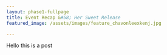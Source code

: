 ```yaml
---
layout: phase1-fullpage
title: Event Recap &#58; Her Sweet Release
featured_image: /assets/images/feature_chavonleexkenj.jpg

---
```

Hello this is a post
